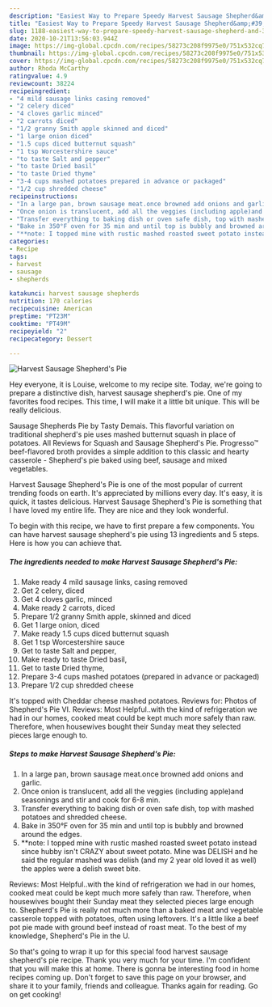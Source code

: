 ```yaml
---
description: "Easiest Way to Prepare Speedy Harvest Sausage Shepherd&amp;#39;s Pie"
title: "Easiest Way to Prepare Speedy Harvest Sausage Shepherd&amp;#39;s Pie"
slug: 1188-easiest-way-to-prepare-speedy-harvest-sausage-shepherd-and-39-s-pie
date: 2020-10-21T13:56:03.944Z
image: https://img-global.cpcdn.com/recipes/58273c208f9975e0/751x532cq70/harvest-sausage-shepherds-pie-recipe-main-photo.jpg
thumbnail: https://img-global.cpcdn.com/recipes/58273c208f9975e0/751x532cq70/harvest-sausage-shepherds-pie-recipe-main-photo.jpg
cover: https://img-global.cpcdn.com/recipes/58273c208f9975e0/751x532cq70/harvest-sausage-shepherds-pie-recipe-main-photo.jpg
author: Rhoda McCarthy
ratingvalue: 4.9
reviewcount: 38224
recipeingredient:
- "4 mild sausage links casing removed"
- "2 celery diced"
- "4 cloves garlic minced"
- "2 carrots diced"
- "1/2 granny Smith apple skinned and diced"
- "1 large onion diced"
- "1.5 cups diced butternut squash"
- "1 tsp Worcestershire sauce"
- "to taste Salt and pepper"
- "to taste Dried basil"
- "to taste Dried thyme"
- "3-4 cups mashed potatoes prepared in advance or packaged"
- "1/2 cup shredded cheese"
recipeinstructions:
- "In a large pan, brown sausage meat.once browned add onions and garlic."
- "Once onion is translucent, add all the veggies (including apple)and seasonings and stir and cook for 6-8 min."
- "Transfer everything to baking dish or oven safe dish, top with mashed potatoes and shredded cheese."
- "Bake in 350°F oven for 35 min and until top is bubbly and browned around the edges."
- "**note: I topped mine with rustic mashed roasted sweet potato instead since hubby isn&#39;t CRAZY about sweet potato. Mine was DELISH and he said the regular mashed was delish (and my 2 year old loved it as well) the apples were a delish sweet bite."
categories:
- Recipe
tags:
- harvest
- sausage
- shepherds

katakunci: harvest sausage shepherds 
nutrition: 170 calories
recipecuisine: American
preptime: "PT23M"
cooktime: "PT49M"
recipeyield: "2"
recipecategory: Dessert

---
```



![Harvest Sausage Shepherd&#39;s Pie](https://img-global.cpcdn.com/recipes/58273c208f9975e0/751x532cq70/harvest-sausage-shepherds-pie-recipe-main-photo.jpg)

Hey everyone, it is Louise, welcome to my recipe site. Today, we're going to prepare a distinctive dish, harvest sausage shepherd&#39;s pie. One of my favorites food recipes. This time, I will make it a little bit unique. This will be really delicious.

Sausage Shepherds Pie by Tasty Demais. This flavorful variation on traditional shepherd&#39;s pie uses mashed butternut squash in place of potatoes. All Reviews for Squash and Sausage Shepherd&#39;s Pie. Progresso™ beef-flavored broth provides a simple addition to this classic and hearty casserole - Shepherd&#39;s pie baked using beef, sausage and mixed vegetables.

Harvest Sausage Shepherd&#39;s Pie is one of the most popular of current trending foods on earth. It's appreciated by millions every day. It's easy, it is quick, it tastes delicious. Harvest Sausage Shepherd&#39;s Pie is something that I have loved my entire life. They are nice and they look wonderful.


To begin with this recipe, we have to first prepare a few components. You can have harvest sausage shepherd&#39;s pie using 13 ingredients and 5 steps. Here is how you can achieve that.

<!--inarticleads1-->

##### The ingredients needed to make Harvest Sausage Shepherd&#39;s Pie:

1. Make ready 4 mild sausage links, casing removed
1. Get 2 celery, diced
1. Get 4 cloves garlic, minced
1. Make ready 2 carrots, diced
1. Prepare 1/2 granny Smith apple, skinned and diced
1. Get 1 large onion, diced
1. Make ready 1.5 cups diced butternut squash
1. Get 1 tsp Worcestershire sauce
1. Get to taste Salt and pepper,
1. Make ready to taste Dried basil,
1. Get to taste Dried thyme,
1. Prepare 3-4 cups mashed potatoes (prepared in advance or packaged)
1. Prepare 1/2 cup shredded cheese


It&#39;s topped with Cheddar cheese mashed potatoes. Reviews for: Photos of Shepherd&#39;s Pie VI. Reviews: Most Helpful..with the kind of refrigeration we had in our homes, cooked meat could be kept much more safely than raw. Therefore, when housewives bought their Sunday meat they selected pieces large enough to. 

<!--inarticleads2-->

##### Steps to make Harvest Sausage Shepherd&#39;s Pie:

1. In a large pan, brown sausage meat.once browned add onions and garlic.
1. Once onion is translucent, add all the veggies (including apple)and seasonings and stir and cook for 6-8 min.
1. Transfer everything to baking dish or oven safe dish, top with mashed potatoes and shredded cheese.
1. Bake in 350°F oven for 35 min and until top is bubbly and browned around the edges.
1. **note: I topped mine with rustic mashed roasted sweet potato instead since hubby isn&#39;t CRAZY about sweet potato. Mine was DELISH and he said the regular mashed was delish (and my 2 year old loved it as well) the apples were a delish sweet bite.


Reviews: Most Helpful..with the kind of refrigeration we had in our homes, cooked meat could be kept much more safely than raw. Therefore, when housewives bought their Sunday meat they selected pieces large enough to. Shepherd&#39;s Pie is really not much more than a baked meat and vegetable casserole topped with potatoes, often using leftovers. It&#39;s a little like a beef pot pie made with ground beef instead of roast meat. To the best of my knowledge, Shepherd&#39;s Pie in the U. 

So that's going to wrap it up for this special food harvest sausage shepherd&#39;s pie recipe. Thank you very much for your time. I'm confident that you will make this at home. There is gonna be interesting food in home recipes coming up. Don't forget to save this page on your browser, and share it to your family, friends and colleague. Thanks again for reading. Go on get cooking!
